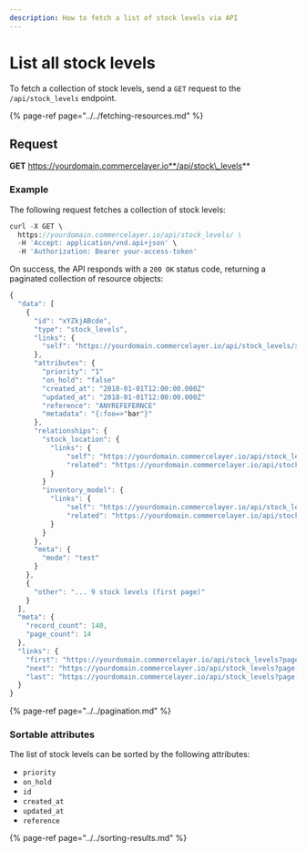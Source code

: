 ```yaml
---
description: How to fetch a list of stock levels via API
---
```


# List all stock levels

To fetch a collection of stock levels, send a `GET` request to the `/api/stock_levels` endpoint.

{% page-ref page="../../fetching-resources.md" %}

## Request

**GET** https://yourdomain.commercelayer.io**/api/stock\_levels**

### **Example**

The following request fetches a collection of stock levels:

```javascript
curl -X GET \
  https://yourdomain.commercelayer.io/api/stock_levels/ \
  -H 'Accept: application/vnd.api+json' \
  -H 'Authorization: Bearer your-access-token'
```

On success, the API responds with a `200 OK` status code, returning a paginated collection of resource objects:

```javascript
{
  "data": [
    {
      "id": "xYZkjABcde",
      "type": "stock_levels",
      "links": {
        "self": "https://yourdomain.commercelayer.io/api/stock_levels/xYZkjABcde"
      },
      "attributes": {
        "priority": "1"
        "on_hold": "false"
        "created_at": "2018-01-01T12:00:00.000Z"
        "updated_at": "2018-01-01T12:00:00.000Z"
        "reference": "ANYREFEFERNCE"
        "metadata": "{:foo=>"bar"}"
      },
      "relationships": {
        "stock_location": {
          "links": {
              "self": "https://yourdomain.commercelayer.io/api/stock_levels/xYZkjABcde/relationships/stock_location",
              "related": "https://yourdomain.commercelayer.io/api/stock_levels/xYZkjABcde/stock_location"
          }
        }
        "inventory_model": {
          "links": {
              "self": "https://yourdomain.commercelayer.io/api/stock_levels/xYZkjABcde/relationships/inventory_model",
              "related": "https://yourdomain.commercelayer.io/api/stock_levels/xYZkjABcde/inventory_model"
          }
        }
      },
      "meta": {
        "mode": "test"
      }
    },
    {
      "other": "... 9 stock levels (first page)"
    }
  ],
  "meta": {
    "record_count": 140,
    "page_count": 14
  },
  "links": {
    "first": "https://yourdomain.commercelayer.io/api/stock_levels?page[number]=1&page[size]=10",
    "next": "https://yourdomain.commercelayer.io/api/stock_levels?page[number]=2&page[size]=10",
    "last": "https://yourdomain.commercelayer.io/api/stock_levels?page[number]=14&page[size]=10"
  }
}
```

{% page-ref page="../../pagination.md" %}

### Sortable attributes

The list of stock levels can be sorted by the following attributes:

* `priority`
* `on_hold`
* `id`
* `created_at`
* `updated_at`
* `reference`

{% page-ref page="../../sorting-results.md" %}

